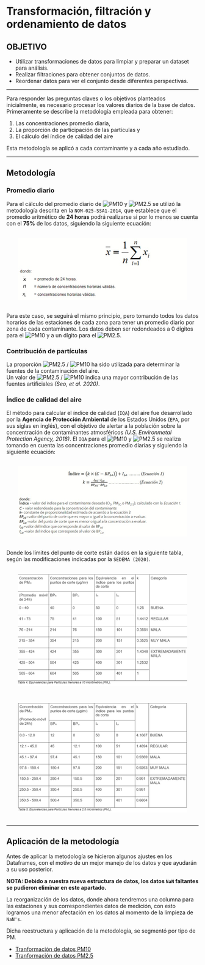 # Transformación, filtración y ordenamiento de datos

## OBJETIVO 

- Utilizar transformaciones de datos para limpiar y preparar un dataset para análisis.
- Realizar filtraciones para obtener conjuntos de datos.
- Reordenar datos para ver el conjunto desde diferentes perspectivas.

***

Para responder las preguntas claves o los objetivos planteados inicialmente, es necesario procesar los valores diarios de la base de datos.  
Primeramente se describe la metodología empleada para obtener:
1. Las concentraciones promedio diaria, 
1. La proporción de participación de las partículas y 
1. El cálculo del índice de calidad del aire

Esta metodología se aplicó a cada contaminante y a cada año estudiado.

***
## Metodología

### Promedio diario

Para el cálculo del promedio diario de ![PM10] y ![PM2.5] se utilizó la metodología descrita en la `NOM-025-SSA1-2014`, que establece que el promedio aritmético de **24 horas** podrá realizarse si por lo menos se cuenta con el **75%** de los datos, siguiendo la siguiente ecuación:

<div style="text-align:center; padding: 10px; margin: 20px;"><img src='../img/ecuacion1_tdd.jpg'></div>

Para este caso, se seguirá el mismo principio, pero tomando todos los datos horarios de las estaciones de cada zona para tener un promedio diario por zona de cada contaminante. Los datos deben ser redondeados a 0 dígitos para el ![PM10] y a un dígito para el ![PM2.5].

### Contribución de partículas

La proporción ![PM2.5] / ![PM10] ha sido utilizada para determinar la fuentes de la contaminación del aire.  
Un valor de ![PM2.5] / ![PM10] indica una mayor contribución de las fuentes artificiales _(Seo, et al. 2020)_.

### Índice de calidad del aire
El método para calcular el índice de calidad (`IQA`) del aire fue desarrollado por la **Agencia de Protección Ambiental** de los Estados Unidos (`EPA`, por sus siglas en inglés), con el objetivo de alertar a la población sobre la concentración de contaminantes atmosféricos _(U.S. Environmetal Protection Agency, 2018)_. El `IQA` para el ![PM10] y ![PM2.5] se realiza tomando en cuenta las concentraciones promedio diarias y siguiendo la siguiente ecuación:

<div style="text-align:center; padding: 10px; margin: 20px;"><img src='../img/ecuacion2_tdd.jpg'></div>

Donde los límites del punto de corte están dados en la siguiente tabla, según las modificaciones indicadas por la `SEDEMA (2020)`.

<div style="text-align:center; padding: 10px; margin: 20px;"><img src='../img/tabla4_tdd.jpg'></div>

<div style="text-align:center; padding: 10px; margin: 20px;"><img src='../img/tabla5_tdd.jpg'></div>

***
## Aplicación de la metodología

Antes de aplicar la metodología se hicieron algunos ajustes en los Dataframes, con el motivo de un mejor manejo de los datos y que ayudarán a su uso posterior.

**NOTA: Debido a nuestra nueva estructura de datos, los datos `NaN` faltantes se pudieron eliminar en este apartado.**

La reorganización de los datos, donde ahora tendremos una columna para las estaciones y sus correspondientes datos de medición, con esto logramos una menor afectación en los datos al momento de la limpieza de `NaN's`.

Dicha reestructura y aplicación de la metodología, se segmentó por tipo de PM.

- [Tranformación de datos PM10](https://github.com/IrvingC48/BeduFase2-Proyecto_python/blob/main/Procesos/6.1_Transformacion_PM10.ipynb)
- [Tranformación de datos PM2.5](https://github.com/IrvingC48/BeduFase2-Proyecto_python/blob/main/Procesos/6.2_Transformacion_PM2.5.ipynb)


[PM10]: https://latex.codecogs.com/gif.latex?\bg_white&space;PM_{10}
[PM2.5]: https://latex.codecogs.com/gif.latex?\bg_white&space;PM_{2.5}